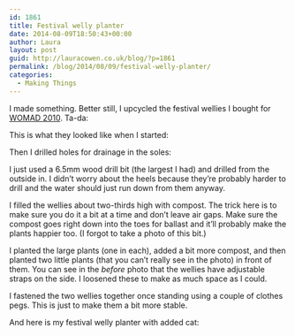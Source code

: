 ```yaml
---
id: 1861
title: Festival welly planter
date: 2014-08-09T18:50:43+00:00
author: Laura
layout: post
guid: http://lauracowen.co.uk/blog/?p=1861
permalink: /blog/2014/08/09/festival-welly-planter/
categories:
  - Making Things
---
```

I made something. Better still, I upcycled the festival wellies I bought for [WOMAD 2010](http://lauracowen.co.uk/blog/2010/11/23/being-a-book-in-the-human-library-at-womad2010-a-tale-in-tweets/ "A book in the Human Library at WOMAD2010: A tale in tweets…"). Ta-da:

<a data-pin-do="embedPin" href="http://gb.pinterest.com/pin/381891243375766447/"></a>  
<!-- Please call pinit.js only once per page -->

  


This is what they looked like when I started:

<a data-pin-do="embedPin" href="http://gb.pinterest.com/pin/381891243375766413/"></a>

Then I drilled holes for drainage in the soles:

<a data-pin-do="embedPin" href="http://gb.pinterest.com/pin/381891243375766419/"></a>

I just used a 6.5mm wood drill bit (the largest I had) and drilled from the outside in. I didn&#8217;t worry about the heels because they&#8217;re probably harder to drill and the water should just run down from them anyway.

I filled the wellies about two-thirds high with compost. The trick here is to make sure you do it a bit at a time and don&#8217;t leave air gaps. Make sure the compost goes right down into the toes for ballast and it&#8217;ll probably make the plants happier too. (I forgot to take a photo of this bit.)

I planted the large plants (one in each), added a bit more compost, and then planted two little plants (that you can&#8217;t really see in the photo) in front of them. You can see in the _before_ photo that the wellies have adjustable straps on the side. I loosened these to make as much space as I could.

I fastened the two wellies together once standing using a couple of clothes pegs. This is just to make them a bit more stable.

And here is my festival welly planter with added cat:

<a data-pin-do="embedPin" href="http://gb.pinterest.com/pin/381891243375766434/"></a>